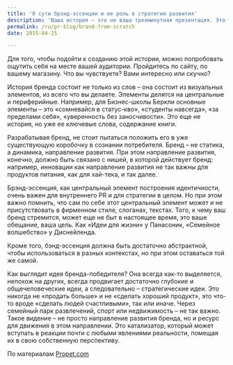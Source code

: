 ```yaml
---
title: 'О сути брэнд-эссенции и ее роль в стратегии развития'
description: 'Ваша история – это не ваша трехминутная презентация. Это может быть баллада, легенда, целый эпос. Это история о том, кто вы такие, что делаете, и главное – почему это важно для других.'
permalink: /ru/pr-blog/brand-from-scratch
date: 2015-04-25

---
```


Для того, чтобы подойти к созданию этой истории, можно попробовать ощутить себя на месте вашей аудитории. Пройдитесь по сайту, по вашему магазину. Что вы чувствуете? Вами интересно или скучно?

История бренда состоит не только из слов – она состоит из визуальных элементов, из всего что вы делаете. Элементы делятся на центральные и периферийные. Например, для  Бизнес-школы Беркли основные элементы – это «сомневайся в статус-кво», «студенты навсегда», «за пределами себя», «уверенность без заносчивости». Это еще не история, но уже ее ключевые слова, содержание книги.

Разрабатывая бренд, не стоит пытаться положить его в уже существующую коробочку в сознании потребителя. Бренд – не статика, а динамика, направление развития. При этом направление развития, конечно, должно быть связано с нишей, в которой действует бренд: например, инновации как направление развития не так важны для продуктов питания, как для хай-тека, и так далее.

Брэнд-эссенция, как центральный элемент построения идентичности, очень важен для внутреннего PR и для стратегии в целом. Но при этом важно помнить, что сам по себе этот центральный элемент может и не присутствовать в фирменном стиле, слоганах, текстах. Того, к чему ваш бренд стремится, может еще не быт в настоящее время, это ваше обещание, ваша цель. Как «Идеи для жизни» у Панасоник, «Семейное волшебство» у Диснейленда.

Кроме того, бэнд-эссенция должна  быть достаточно абстрактной, чтобы использоваться в разных контекстах, но при этом оставаться той же самой.

Как выглядит идея бренда-победителя? Она всегда как-то выделяется, непохож на других, всегда продвигает достаточно глубокие и общечеловеческие идеи, а следовательно – стратегические идеи. Это никогда не «продать больше» и не «сделать хороший продукт», это что-то вроде «сделать людей счастливыми», так или иначе. Через семейный парк развлечений, спорт или недвижимость – не так важно. Такое видение – не просто направление развития бренда, но и ресурс для движения в этом направлении. Это катализатор, который может вступать в реакции почти с любыми явлениями реальности, помещая их в свою собственную перспективу.

По материалам <a href="https://www.prophet.com/blog/aakeronbrands/185-it-starts-with-a-brand-vision">Propet.com</a>

